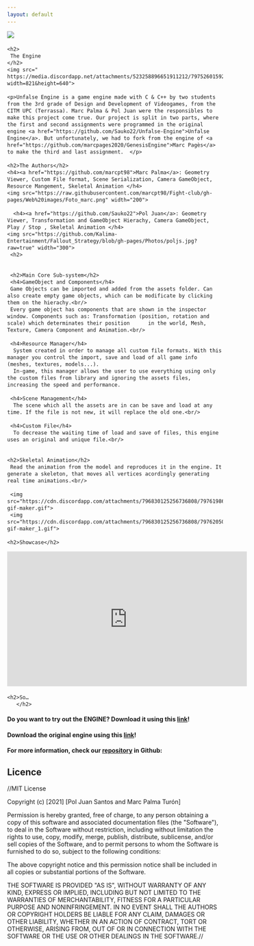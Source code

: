 ```yaml
---
layout: default
---
```


  
  <body>
    <img src="https://github.com/marcpt98/Unfalse-Engine-2.0/blob/gh-pages/GenesisEngine/Image/logo.png?raw=true">
   
    <h2>
     The Engine
    </h2>
    <img src=" https://media.discordapp.net/attachments/523258896651911212/797526015923847228/unknown.png?width=821&height=640">
   
    <p>Unfalse Engine is a game engine made with C & C++ by two students from the 3rd grade of Design and Development of Videogames, from the CITM UPC (Terrassa). Marc Palma & Pol Juan were the responsibles to make this project come true. Our project is split in two parts, where the first and second assignments were programmed in the original engine <a href="https://github.com/Sauko22/Unfalse-Engine">Unfalse Engine</a>. But unfortunately, we had to fork from the engine of <a href="https://github.com/marcpages2020/GenesisEngine">Marc Pagès</a> to make the third and last assignment.  </p>
      
    <h2>The Authors</h2>
    <h4><a href="https://github.com/marcpt98">Marc Palma</a>: Geometry Viewer, Custom File format, Scene Serialization, Camera GameObject, Resource Mangement, Skeletal Animation </h4>
    <img src="https://raw.githubusercontent.com/marcpt98/Fight-club/gh-pages/Web%20images/Foto_marc.png" width="200">

      <h4><a href="https://github.com/Sauko22">Pol Juan</a>: Geometry Viewer, Transformation and GameObject Hierachy, Camera GameObject, Play / Stop , Skeletal Animation </h4>
    <img src="https://github.com/Kalima-Entertainment/Fallout_Strategy/blob/gh-pages/Photos/poljs.jpg?raw=true" width="300">
     <h2>
     
     
     <h2>Main Core Sub-system</h2>
     <h4>GameObject and Components</h4>
     Game Objects can be imported and added from the assets folder. Can also create empty game objects, which can be modificate by clicking them on the hierachy.<br/>
     Every game object has components that are shown in the inspector window. Components such as: Transformation (position, rotation and scale) which determinates their position      in the world, Mesh, Texture, Camera Component and Animation.<br/>
     
     <h4>Resource Manager</h4>
      System created in order to manage all custom file formats. With this manager you control the import, save and load of all game info (meshes, textures, models...).
      In-game, this manager allows the user to use everything using only the custom files from library and ignoring the assets files, increasing the speed and performance.
      
     <h4>Scene Management</h4>
      The scene which all the assets are in can be save and load at any time. If the file is not new, it will replace the old one.<br/>
      
     <h4>Custom File</h4>
      To decrease the waiting time of load and save of files, this engine uses an original and unique file.<br/>
      
    
    <h2>Skeletal Animation</h2> 
     Read the animation from the model and reproduces it in the engine. It generate a skeleton, that moves all vertices acordingly generating real time animations.<br/>
      
     <img src="https://cdn.discordapp.com/attachments/796830125256736808/797619869637541898/ezgif.com-gif-maker.gif">
     <img src="https://cdn.discordapp.com/attachments/796830125256736808/797620500892614687/ezgif.com-gif-maker_1.gif">
     
    <h2>Showcase</h2>
<iframe width="560" height="315" src="https://www.youtube.com/embed/DVk-yDgaHPs" frameborder="0" allow="accelerometer; autoplay; clipboard-write; encrypted-media; gyroscope; picture-in-picture" allowfullscreen></iframe>
     
     
   

    <h2>So…
       </h2>

 <h4>Do you want to try out the ENGINE? Download it using this <a href="https://github.com/marcpt98/Unfalse-Engine-2.0/releases/tag/0.3">link</a>!</h4>
  <h4> Download the original engine using this <a href="https://github.com/Sauko22/Unfalse-Engine/releases/tag/0.2">link</a>!</h4>
 <h4>For more information, check our <a href="https://github.com/marcpt98/Unfalse-Engine-2.0">repository</a> in Github: </h4> 
     
<h2>
    Licence
</h2>

//MIT License

Copyright (c) [2021] [Pol Juan Santos  and Marc Palma Turón]

Permission is hereby granted, free of charge, to any person obtaining a copy of this software and associated documentation files (the "Software"), to deal in the Software without restriction, including without limitation the rights to use, copy, modify, merge, publish, distribute, sublicense, and/or sell copies of the Software, and to permit persons to whom the Software is furnished to do so, subject to the following conditions:

The above copyright notice and this permission notice shall be included in all copies or substantial portions of the Software.

THE SOFTWARE IS PROVIDED "AS IS", WITHOUT WARRANTY OF ANY KIND, EXPRESS OR IMPLIED, INCLUDING BUT NOT LIMITED TO THE WARRANTIES OF MERCHANTABILITY, FITNESS FOR A PARTICULAR PURPOSE AND NONINFRINGEMENT. IN NO EVENT SHALL THE AUTHORS OR COPYRIGHT HOLDERS BE LIABLE FOR ANY CLAIM, DAMAGES OR OTHER LIABILITY, WHETHER IN AN ACTION OF CONTRACT, TORT OR OTHERWISE, ARISING FROM, OUT OF OR IN CONNECTION WITH THE SOFTWARE OR THE USE OR OTHER DEALINGS IN THE SOFTWARE.//

  </body>
  
  <style>
    
    body{
     <p style="color:#000000 ";>Black paragraph text</p>
      text-align:left;
   }
    
    </style>
